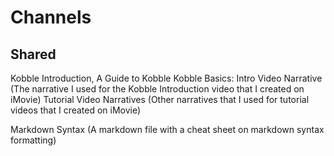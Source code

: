 # Channels 
## Shared

Kobble Introduction, A Guide to Kobble
Kobble Basics:
Intro Video Narrative (The narrative I used for the Kobble Introduction video that I created on iMovie)
Tutorial Video Narratives (Other narratives that I used for tutorial videos that I created on iMovie)

Markdown Syntax (A markdown file with a cheat sheet on markdown syntax formatting)